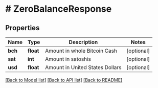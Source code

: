 # # ZeroBalanceResponse

## Properties

Name | Type | Description | Notes
------------ | ------------- | ------------- | -------------
**bch** | **float** | Amount in whole Bitcoin Cash | [optional] 
**sat** | **int** | Amount in satoshis | [optional] 
**usd** | **float** | Amount in United States Dollars | [optional] 

[[Back to Model list]](../../README.md#documentation-for-models) [[Back to API list]](../../README.md#documentation-for-api-endpoints) [[Back to README]](../../README.md)


